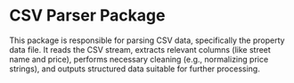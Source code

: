 # CSV Parser Package

This package is responsible for parsing CSV data, specifically the property data file. It reads the CSV stream, extracts relevant columns (like street name and price), performs necessary cleaning (e.g., normalizing price strings), and outputs structured data suitable for further processing.
